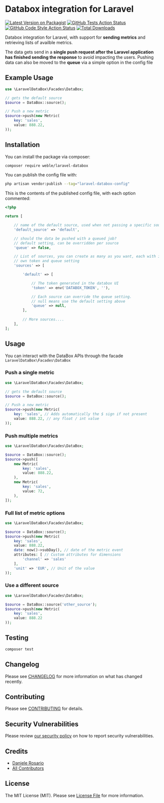 # Databox integration for Laravel

[![Latest Version on Packagist](https://img.shields.io/packagist/v/weble/laravel-databox.svg?style=flat-square)](https://packagist.org/packages/weble/laravel-databox)
[![GitHub Tests Action Status](https://img.shields.io/github/workflow/status/weble/laravel-databox/run-tests?label=tests)](https://github.com/weble/laravel-databox/actions?query=workflow%3Arun-tests+branch%3Amain)
[![GitHub Code Style Action Status](https://img.shields.io/github/workflow/status/weble/laravel-databox/Fix%20PHP%20code%20style%20issues?label=code%20style)](https://github.com/weble/laravel-databox/actions?query=workflow%3A"Fix+PHP+code+style+issues"+branch%3Amain)
[![Total Downloads](https://img.shields.io/packagist/dt/weble/laravel-databox.svg?style=flat-square)](https://packagist.org/packages/weble/laravel-databox)

Databox integration for Laravel, with support for **sending metrics** and retrieving lists of availble metrics. 

The data gets send in a **single push request after the Laravel application has finished sending the response** to avoid impacting the users. Pushing data can also be moved to the **queue** via a simple option in the config file

## Example Usage

```php
use \LaravelDataBox\Facades\DataBox;

// gets the default source
$source = DataBox::source();

// Push a new metric
$source->push(new Metric(
    key: 'sales', 
    value: 888.22, 
));
```



## Installation

You can install the package via composer:

```bash
composer require weble/laravel-databox
```

You can publish the config file with:

```bash
php artisan vendor:publish --tag="laravel-databox-config"
```

This is the contents of the published config file, with each option commented:

```php
<?php

return [

    // name of the default source, used when not passing a specific source name
    'default_source' => 'default',

    // should the data be pushed with a queued job?
    // default setting, can be overridden per source
    'queue' => false,

    // List of sources, you can create as many as you want, each with its
    // own token and queue setting
    'sources' => [

        'default' => [

            // The token generated in the databox UI
            'token' => env('DATABOX_TOKEN', ''),

            // Each source can override the queue setting.
            // null means use the default setting above
            'queue' => null,
        ],
        
        // More sources....
    ],
];
```

## Usage

You can interact with the DataBox APIs through the facade `LaravelDataBox\Facades\DataBox`

### Push a single metric

```php
use \LaravelDataBox\Facades\DataBox;

// gets the default source
$source = DataBox::source();

// Push a new metric
$source->push(new Metric(
    key: 'sales', // Adds automatically the $ sign if not present
    value: 888.22, // any float / int value
));
```

### Push multiple metrics

```php
use \LaravelDataBox\Facades\DataBox;

$source = DataBox::source();
$source->push([
    new Metric(
        key: 'sales',
        value: 888.22, 
    ),
    new Metric(
        key: 'sales', 
        value: 72,
    ),
]);
```

### Full list of metric options

```php
use \LaravelDataBox\Facades\DataBox;

$source = DataBox::source();
$source->push(new Metric(
    key: 'sales',
    value: 888.22, 
    date: now()->subDay(), // date of the metric event
    attributes: [ // Custom attributes for dimensions
        'channel' => 'sales'
    ],
    'unit' => 'EUR', // Unit of the value
));
```

### Use a different source

```php
use \LaravelDataBox\Facades\DataBox;

$source = DataBox::source('other_source');
$source->push(new Metric(
    key: 'sales',
    value: 888.22
));
```

## Testing

```bash
composer test
```

## Changelog

Please see [CHANGELOG](CHANGELOG.md) for more information on what has changed recently.

## Contributing

Please see [CONTRIBUTING](CONTRIBUTING.md) for details.

## Security Vulnerabilities

Please review [our security policy](../../security/policy) on how to report security vulnerabilities.

## Credits

- [Daniele Rosario](https://github.com/Skullbock)
- [All Contributors](../../contributors)

## License

The MIT License (MIT). Please see [License File](LICENSE.md) for more information.

